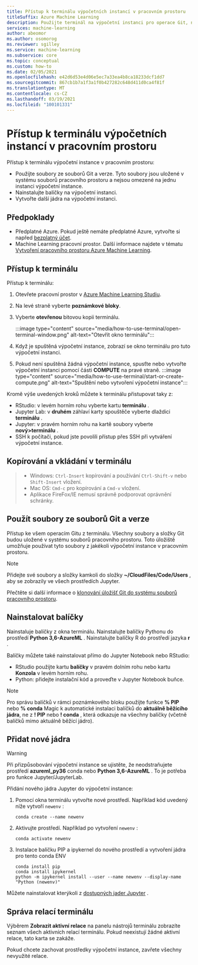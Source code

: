 ```yaml
---
title: Přístup k terminálu výpočetních instancí v pracovním prostoru
titleSuffix: Azure Machine Learning
description: Použijte terminál na výpočetní instanci pro operace Git, nainstalujte balíčky a přidejte jádra.
services: machine-learning
author: abeomor
ms.author: osomorog
ms.reviewer: sgilley
ms.service: machine-learning
ms.subservice: core
ms.topic: conceptual
ms.custom: how-to
ms.date: 02/05/2021
ms.openlocfilehash: e42d6d53e4d06e5ec7a33ea4b8ca18233dcf1dd7
ms.sourcegitcommit: 867cb1b7a1f3a1f0b427282c648d411d0ca4f81f
ms.translationtype: MT
ms.contentlocale: cs-CZ
ms.lasthandoff: 03/19/2021
ms.locfileid: "100101331"
---
```

# <a name="access-a-compute-instance-terminal-in-your-workspace"></a>Přístup k terminálu výpočetních instancí v pracovním prostoru

Přístup k terminálu výpočetní instance v pracovním prostoru:

* Použijte soubory ze souborů Git a verze. Tyto soubory jsou uložené v systému souborů pracovního prostoru a nejsou omezené na jednu instanci výpočetní instance.
* Nainstalujte balíčky na výpočetní instanci.
* Vytvořte další jádra na výpočetní instanci.

## <a name="prerequisites"></a>Předpoklady

* Předplatné Azure. Pokud ještě nemáte předplatné Azure, vytvořte si napřed [bezplatný účet](https://aka.ms/AMLFree).
* Machine Learning pracovní prostor. Další informace najdete v tématu [Vytvoření pracovního prostoru Azure Machine Learning](how-to-manage-workspace.md).

## <a name="access-a-terminal"></a>Přístup k terminálu

Přístup k terminálu:

1. Otevřete pracovní prostor v [Azure Machine Learning Studiu](https://ml.azure.com).
1. Na levé straně vyberte **poznámkové bloky**.
1. Vyberte **otevřenou** bitovou kopii terminálu.

    :::image type="content" source="media/how-to-use-terminal/open-terminal-window.png" alt-text="Otevřít okno terminálu":::

1. Když je spuštěná výpočetní instance, zobrazí se okno terminálu pro tuto výpočetní instanci.
1. Pokud není spuštěná žádná výpočetní instance, spusťte nebo vytvořte výpočetní instanci pomocí části **COMPUTE** na pravé straně.
    :::image type="content" source="media/how-to-use-terminal/start-or-create-compute.png" alt-text="Spuštění nebo vytvoření výpočetní instance":::

Kromě výše uvedených kroků můžete k terminálu přistupovat taky z:

* RStudio: v levém horním rohu vyberte kartu **terminálu** .
* Jupyter Lab: v **druhém** záhlaví karty spouštěče vyberte dlaždici **terminálu** .
* Jupyter: v pravém horním rohu na kartě soubory vyberte **nový>terminálu** .
* SSH k počítači, pokud jste povolili přístup přes SSH při vytváření výpočetní instance.

## <a name="copy-and-paste-in-the-terminal"></a>Kopírování a vkládání v terminálu

> * Windows: `Ctrl-Insert` kopírování a používání `Ctrl-Shift-v` nebo `Shift-Insert` vložení.
> * Mac OS: `Cmd-c` pro kopírování a `Cmd-v` vložení.
> * Aplikace FireFox/IE nemusí správně podporovat oprávnění schránky.

## <a name="use-files-from-git-and-version-files"></a><a name=git></a> Použít soubory ze souborů Git a verze

Přístup ke všem operacím Gitu z terminálu. Všechny soubory a složky Git budou uložené v systému souborů pracovního prostoru. Toto úložiště umožňuje používat tyto soubory z jakékoli výpočetní instance v pracovním prostoru.

> [!NOTE]
> Přidejte své soubory a složky kamkoli do složky **~/CloudFiles/Code/Users** , aby se zobrazily ve všech prostředích Jupyter.

Přečtěte si další informace o [klonování úložišť Git do systému souborů pracovního prostoru](concept-train-model-git-integration.md#clone-git-repositories-into-your-workspace-file-system).

## <a name="install-packages"></a>Nainstalovat balíčky

 Nainstaluje balíčky z okna terminálu. Nainstalujte balíčky Pythonu do prostředí **Python 3,6-AzureML** .  Nainstalujte balíčky R do prostředí jazyka **r** .

Balíčky můžete také nainstalovat přímo do Jupyter Notebook nebo RStudio:

* RStudio použijte kartu **balíčky** v pravém dolním rohu nebo kartu **Konzola** v levém horním rohu.  
* Python: přidejte instalační kód a proveďte v Jupyter Notebook buňce.

> [!NOTE]
> Pro správu balíčků v rámci poznámkového bloku použijte funkce **% PIP** nebo **% conda** Magic k automatické instalaci balíčků do **aktuálně běžícího jádra**, ne z **! PIP** nebo **! conda** , která odkazuje na všechny balíčky (včetně balíčků mimo aktuálně běžící jádro).

## <a name="add-new-kernels"></a>Přidat nové jádra

> [!WARNING]
>  Při přizpůsobování výpočetní instance se ujistěte, že neodstraňujete prostředí **azureml_py36** conda nebo **Python 3,6-AzureML** . To je potřeba pro funkce Jupyter/JupyterLab.

Přidání nového jádra Jupyter do výpočetní instance:

1. Pomocí okna terminálu vytvořte nové prostředí.  Například kód uvedený níže vytvoří `newenv` :

    ```shell
    conda create --name newenv
    ```

1. Aktivujte prostředí.  Například po vytvoření `newenv` :

    ```shell
    conda activate newenv
    ```

1. Instalace balíčku PIP a ipykernel do nového prostředí a vytvoření jádra pro tento conda ENV

    ```shell
    conda install pip
    conda install ipykernel
    python -m ipykernel install --user --name newenv --display-name "Python (newenv)"
    ```

Můžete nainstalovat kterýkoli z [dostupných jader Jupyter](https://github.com/jupyter/jupyter/wiki/Jupyter-kernels) .

## <a name="manage-terminal-sessions"></a>Správa relací terminálu

 Výběrem **Zobrazit aktivní relace** na panelu nástrojů terminálu zobrazíte seznam všech aktivních relací terminálu. Pokud neexistují žádné aktivní relace, tato karta se zakáže.

Pokud chcete zachovat prostředky výpočetní instance, zavřete všechny nevyužité relace.